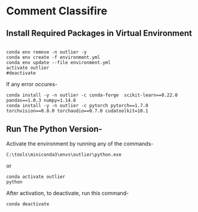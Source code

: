 # Comment Classifire

## Install Required Packages in Virtual Environment

```console

conda env remove -n outlier -y
conda env create -f environment.yml
conda env update --file environment.yml
activate outlier
#deactivate
```

If any error occures-

    conda install -y -n outlier -c conda-forge  scikit-learn==0.22.0 pandas==1.0.3 numpy=1.14.6
    conda install -y -n outlier -c pytorch pytorch==1.7.0 torchvision==0.8.0 torchaudio==0.7.0 cudatoolkit=10.1

## Run The Python Version-

Activate the environment by running any of the commands-

    C:\tools\miniconda3\envs\outlier\python.exe

or

    conda activate outlier
    python

After activation, to deactivate, run this command-

    conda deactivate
